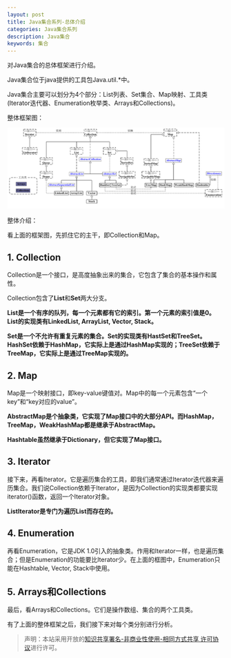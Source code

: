 ```yaml
---
layout: post
title: Java集合系列-总体介绍
categories: Java集合系列
description: Java集合
keywords: 集合
---
```


对Java集合的总体框架进行介绍。

Java集合位于java提供的工具包Java.util.*中。

Java集合主要可以划分为4个部分：List列表、Set集合、Map映射、工具类(Iterator迭代器、Enumeration枚举类、Arrays和Collections)。

整体框架图：

![](/images/blog/2018-07-22-Collection-1/Collection_1_001.jpg)

整体介绍：

看上面的框架图，先抓住它的主干，即Collection和Map。

## 1. Collection

Collection是一个接口，是高度抽象出来的集合，它包含了集合的基本操作和属性。

Collection包含了**List**和**Set**两大分支。

**List是一个有序的队列，每一个元素都有它的索引。第一个元素的索引值是0。List的实现类有LinkedList, ArrayList, Vector, Stack。**

**Set是一个不允许有重复元素的集合。Set的实现类有HastSet和TreeSet。HashSet依赖于HashMap，它实际上是通过HashMap实现的；TreeSet依赖于TreeMap，它实际上是通过TreeMap实现的。**

## 2. Map

Map是一个映射接口，即key-value键值对。Map中的每一个元素包含“一个key”和“key对应的value”。

**AbstractMap是个抽象类，它实现了Map接口中的大部分API。而HashMap，TreeMap，WeakHashMap都是继承于AbstractMap。**

**Hashtable虽然继承于Dictionary，但它实现了Map接口。**

## 3. Iterator

接下来，再看Iterator。它是遍历集合的工具，即我们通常通过Iterator迭代器来遍历集合。我们说Collection依赖于Iterator，是因为Collection的实现类都要实现iterator()函数，返回一个Iterator对象。

**ListIterator是专门为遍历List而存在的。**

## 4. Enumeration

再看Enumeration，它是JDK 1.0引入的抽象类。作用和Iterator一样，也是遍历集合；但是Enumeration的功能要比Iterator少。在上面的框图中，Enumeration只能在Hashtable, Vector, Stack中使用。

## 5. Arrays和Collections

最后，看Arrays和Collections。它们是操作数组、集合的两个工具类。

有了上面的整体框架之后，我们接下来对每个类分别进行分析。

> 声明：本站采用开放的[知识共享署名-非商业性使用-相同方式共享 许可协议](https://creativecommons.org/licenses/by-nc-sa/3.0/deed.zh)进行许可。
